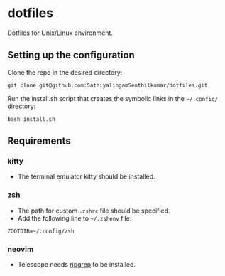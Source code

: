# dotfiles

Dotfiles for Unix/Linux environment.

## Setting up the configuration

Clone the repo in the desired directory:

```
git clone git@github.com:SathiyalingamSenthilkumar/dotfiles.git
```

Run the install.sh script that creates the symbolic links in the `~/.config/` directory:
```
bash install.sh
```

## Requirements

### kitty
* The terminal emulator kitty should be installed.

### zsh
* The path for custom `.zshrc` file should be specified.
* Add the following line to `~/.zshenv` file:
```
ZDOTDIR=~/.config/zsh
```
### neovim
* Telescope needs [ripgrep](https://github.com/BurntSushi/ripgrep) to be installed.

